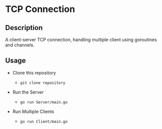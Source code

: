 # TCP Connection

## Description
A client-server TCP connection, handling multiple client using goroutines and channels.

## Usage
- Clone this repository
  - `git clone repository` 
  
- Run the Server
  - `go run Server/main.go` 
  
- Run Multiple Clients
  - `go run Client/main.go` 
